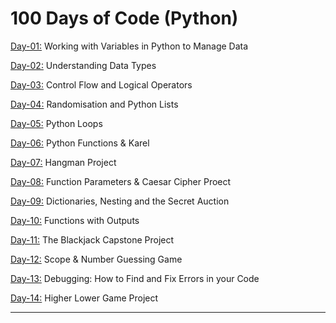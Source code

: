 # 100 Days of Code (Python)

[Day-01:](https://github.com/Aniruddh-482/Python/tree/main/001) Working with Variables in Python to Manage Data <br>

[Day-02:](https://github.com/Aniruddh-482/Python/tree/main/002) Understanding Data Types <br>

[Day-03:](https://github.com/Aniruddh-482/Python/tree/main/003) Control Flow and Logical Operators <br>

[Day-04:](https://github.com/Aniruddh-482/Python/tree/main/004) Randomisation and Python Lists <br>

[Day-05:](https://github.com/Aniruddh-482/Python/tree/main/005) Python Loops <br>

[Day-06:](https://github.com/Aniruddh-482/Python/tree/main/006) Python Functions & Karel <br>

[Day-07:](https://github.com/Aniruddh-482/Python/tree/main/007) Hangman Project <br>

[Day-08:](https://github.com/Aniruddh-482/Python/tree/main/008) Function Parameters & Caesar Cipher Proect <br>

[Day-09:](https://github.com/Aniruddh-482/Python/tree/main/009) Dictionaries, Nesting and the Secret Auction <br>

[Day-10:](https://github.com/Aniruddh-482/Python/tree/main/010) Functions with Outputs <br>

[Day-11:](https://github.com/Aniruddh-482/Python/tree/main/011) The Blackjack Capstone Project <br>

[Day-12:](https://github.com/Aniruddh-482/Python/tree/main/012) Scope & Number Guessing Game <br>

[Day-13:](https://github.com/Aniruddh-482/Python/tree/main/013) Debugging: How to Find and Fix Errors in your Code <br>

[Day-14:](https://github.com/Aniruddh-482/Python/tree/main/014) Higher Lower Game Project <br>
<hr>
<!-- [Day-10:]()  <br> -->
